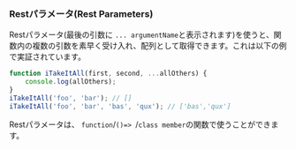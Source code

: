 ### Restパラメータ(Rest Parameters)
Restパラメータ(最後の引数に `... argumentName`と表示されます)を使うと、関数内の複数の引数を素早く受け入れ、配列として取得できます。これは以下の例で実証されています。

```ts
function iTakeItAll(first, second, ...allOthers) {
    console.log(allOthers);
}
iTakeItAll('foo', 'bar'); // []
iTakeItAll('foo', 'bar', 'bas', 'qux'); // ['bas','qux']
```

Restパラメータは、 `function`/`()=> `/`class member`の関数で使うことができます。
